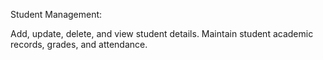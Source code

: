 Student Management:

Add, update, delete, and view student details.
Maintain student academic records, grades, and attendance.

